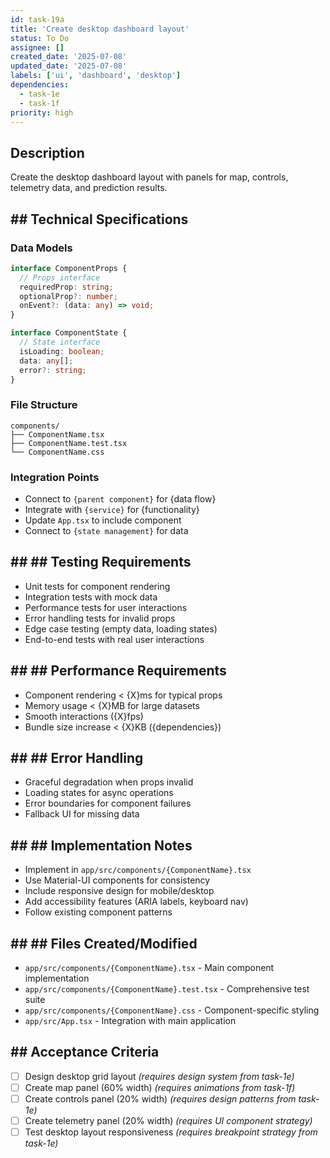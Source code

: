 ```yaml
---
id: task-19a
title: 'Create desktop dashboard layout'
status: To Do
assignee: []
created_date: '2025-07-08'
updated_date: '2025-07-08'
labels: ['ui', 'dashboard', 'desktop']
dependencies:
  - task-1e
  - task-1f
priority: high
---
```


## Description

Create the desktop dashboard layout with panels for map, controls, telemetry data, and prediction results.

## ## Technical Specifications

### Data Models
```typescript
interface ComponentProps {
  // Props interface
  requiredProp: string;
  optionalProp?: number;
  onEvent?: (data: any) => void;
}

interface ComponentState {
  // State interface
  isLoading: boolean;
  data: any[];
  error?: string;
}
```

### File Structure
```
components/
├── ComponentName.tsx
├── ComponentName.test.tsx
└── ComponentName.css
```

### Integration Points
- Connect to `{parent component}` for {data flow}
- Integrate with `{service}` for {functionality}
- Update `App.tsx` to include component
- Connect to `{state management}` for data

## ## ## Testing Requirements
- Unit tests for component rendering
- Integration tests with mock data
- Performance tests for user interactions
- Error handling tests for invalid props
- Edge case testing (empty data, loading states)
- End-to-end tests with real user interactions

## ## ## Performance Requirements
- Component rendering < {X}ms for typical props
- Memory usage < {X}MB for large datasets
- Smooth interactions ({X}fps)
- Bundle size increase < {X}KB ({dependencies})

## ## ## Error Handling
- Graceful degradation when props invalid
- Loading states for async operations
- Error boundaries for component failures
- Fallback UI for missing data

## ## ## Implementation Notes
- Implement in `app/src/components/{ComponentName}.tsx`
- Use Material-UI components for consistency
- Include responsive design for mobile/desktop
- Add accessibility features (ARIA labels, keyboard nav)
- Follow existing component patterns

## ## ## Files Created/Modified
- `app/src/components/{ComponentName}.tsx` - Main component implementation
- `app/src/components/{ComponentName}.test.tsx` - Comprehensive test suite
- `app/src/components/{ComponentName}.css` - Component-specific styling
- `app/src/App.tsx` - Integration with main application

## ## Acceptance Criteria
- [ ] Design desktop grid layout *(requires design system from task-1e)*
- [ ] Create map panel (60% width) *(requires animations from task-1f)*
- [ ] Create controls panel (20% width) *(requires design patterns from task-1e)*
- [ ] Create telemetry panel (20% width) *(requires UI component strategy)*
- [ ] Test desktop layout responsiveness *(requires breakpoint strategy from task-1e)* 